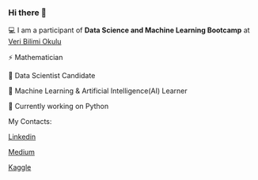 ### Hi there 👋

 💻 I am a participant of **Data Science and Machine Learning Bootcamp** at [Veri Bilimi Okulu](https://www.linkedin.com/in/veribilimiokulu/)
 
 ⚡ Mathematician
 
 🧠 Data Scientist Candidate
 
 🌱 Machine Learning & Artificial Intelligence(AI) Learner
 
 🔭 Currently working on Python


 My Contacts:


 [Linkedin](https://www.linkedin.com/in/halenurbulgu/)
 
 [Medium](https://medium.com/@halenurbulgu)
 
 [Kaggle](https://www.kaggle.com/halenurbulgu)

<!--
**HalenurBulgu/HalenurBulgu** is a ✨ _special_ ✨ repository because its `README.md` (this file) appears on your GitHub profile.



-->
